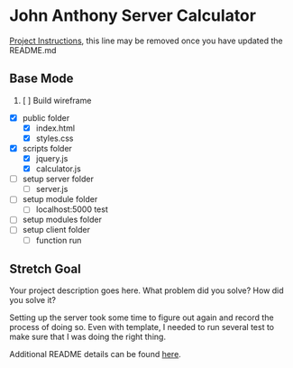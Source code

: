 # John Anthony Server Calculator

[Project Instructions](./INSTRUCTIONS.md), this line may be removed once you have updated the README.md

## Base Mode

1. [ ] Build wireframe

- [x] public folder
  - [x] index.html
  - [x] styles.css
- [x] scripts folder
  - [x] jquery.js
  - [x] calculator.js
- [ ] setup server folder
  - [ ] server.js
- [ ] setup module folder
  - [ ] localhost:5000 test
- [ ] setup modules folder
- [ ] setup client folder
  - [ ] function run

## Stretch Goal

Your project description goes here. What problem did you solve? How did you solve it?

Setting up the server took some time to figure out again and record the process of doing so. Even with template, I needed to run several test to make sure that I was doing the right thing.

Additional README details can be found [here](https://github.com/PrimeAcademy/readme-template/blob/master/README.md).
